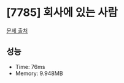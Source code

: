 # [7785] 회사에 있는 사람

[문제 출처](https://www.acmicpc.net/problem/7785)

## 성능

- Time: 76ms
- Memory: 9.948MB